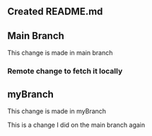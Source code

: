 ## Created README.md

## Main Branch
This change is made in main branch

### Remote change to fetch it locally

## myBranch
This change is made in myBranch

This is a change I did on the main branch again
